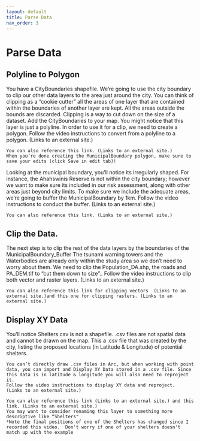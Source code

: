 ```yaml
---
layout: default
title: Parse Data
nav_order: 3
---
```


# Parse Data

## Polyline to Polygon

You have a CityBoundaries shapefile. We’re going to use the city boundary to clip our other data layers to the area just around the city.  You can think of clipping as a “cookie cutter” all the areas of one layer that are contained within the boundaries of another layer are kept.  All the areas outside the bounds are discarded.  Clipping is a way to cut down on the size of a dataset.
    Add the CityBoundaries to your map. You might notice that this layer is just a polyline.  In order to use it for a clip, we need to create a polygon.
    Follow the video instructions to convert from a polyline to a polygon. (Links to an external site.)
      
    You can also reference this link. (Links to an external site.)
    When you’re done creating the MunicipalBoundary polygon, make sure to save your edits (click Save in edit tab)!
Looking at the municipal boundary, you’ll notice its irregularly shaped. For instance, the Ahahswinis Reserve is not within the city boundary; however we want to make sure its included in our risk assessment, along with other areas just beyond city limits.
    To make sure we include the adequate areas, we’re going to buffer the MunicipalBoundary by 1km.
    Follow the video instructions to conduct the buffer. (Links to an external site.)
     
    You can also reference this link. (Links to an external site.)

## Clip the Data.
The next step is to clip the rest of the data layers by the boundaries of the MunicipalBoundary_Buffer
    The tsunami warning towers and the Waterbodies are already only within the study area so we don’t need to worry about them.
    We need to clip the Population_DA.shp, the roads and PA_DEM.tif to “cut them down to size”..
    Follow the video instructions to clip both vector and raster layers. (Links to an external site.)
     
    You can also reference this link for clipping vectors  (Links to an external site.)and this one for clipping rasters. (Links to an external site.)

## Display XY Data
You’ll notice Shelters.csv is not a shapefile. .csv files are not spatial data and cannot be drawn on the map. This a .csv file that was created by the city, listing the proposed locations (in Latitude & Longitude) of potential shelters.

    You can’t directly draw .csv files in Arc, but when working with point data, you can import and Display XY Data stored in a .csv file. Since this data is in latitude & longitude you will also need to reproject it.
    Follow the video instructions to display XY data and reproject.  (Links to an external site.)
     
    You can also reference this link (Links to an external site.) and this link. (Links to an external site.)
    You may want to consider renaming this layer to something more descriptive like “Shelters"
    *Note the final positions of one of the Shelters has changed since I recorded this video.  Don't worry if one of your shelters doesn't match up with the example


